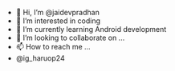- 👋 Hi, I’m @jaidevpradhan
- 👀 I’m interested in  coding 
- 🌱 I’m currently learning Android development 
- 💞️ I’m looking to collaborate on ...
- 📫 How to reach me ...
- @ig_haruop24 

<!---
jaidevpradhan/jaidevpradhan is a ✨ special ✨ repository because its `README.md` (this file) appears on your GitHub profile.
You can click the Preview link to take a look at your changes.
--->
